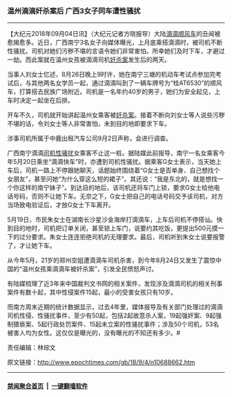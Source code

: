 ### 温州滴滴奸杀案后 广西3女子同车遭性骚扰
------------------------

<p>【大纪元2018年09月04日讯】（大纪元记者方晓报导）大陆<a href="http://www.epochtimes.com/gb/tag/%E6%BB%B4%E6%BB%B4%E9%A1%BA%E9%A3%8E%E8%BD%A6.html">滴滴顺风车</a>的丑闻被愈揭愈多。近日，广西南宁3名女子向媒体曝光，上月底乘搭滴滴时，被司机不断性骚扰。司机对她们污秽不堪的言语令她们非常害怕。所幸她们及时下车，才避过一劫。而此案就在温州女孩被滴滴司机<a href="http://www.epochtimes.com/gb/tag/%E5%A5%B8%E6%9D%80%E6%A1%88.html">奸杀案</a>发生后的两天。</p>
<p>当事人刘女士忆述，8月26日晚上9时许，她在南宁三塘的机动车考试点参加完考试后，与其他两名女学员一起，通过滴滴叫到了一辆车牌号为“桂AT6530”的顺风车，打算搭去民族广场附近。司机是一名年约40岁的男子，她们为安全起见，上车时决定一起坐在后排。</p>
<p>开车不久，司机就开始讲起温州女乘客被<a href="http://www.epochtimes.com/gb/tag/%E5%A5%B8%E6%9D%80%E6%A1%88.html">奸杀案</a>。接着不断向刘女士等人说些污秽不堪的话，令刘女士等人非常害怕，未到目的地即要求下车。</p>
<p>涉事司机所属于中鹿出租汽车公司9月2日声称，会进行调查。</p>
<p>广西南宁滴滴<a href="http://www.epochtimes.com/gb/tag/%E5%8F%B8%E6%9C%BA%E6%80%A7%E9%AA%9A%E6%89%B0.html">司机性骚扰</a>女乘客不止这一桩。据陆媒此前报导，南宁一名女乘客今年5月20日乘坐“滴滴快车”时，亦遭到司机性骚扰。据乘客G女士表示，当天她上车后，司机一路上不停跟她聊天，话题始终围绕着“G女士是否单身、自己想找个女朋友”，甚至问她“为什么穿这么短的裙子”。其还说：“我是东北的，就是想找一个你这样的南宁妹子”。到达目的地后，该司机还将车门上锁，要求G女士给他电话号码，否则不让她下车。无奈之下，G女士把自己的电话号码交予该司机，对方当场致电验证后，才放G女士下车离开。</p>
<p>5月19日，市民朱女士在湖南长沙星沙金海岸打滴滴车，上车后司机不停搭讪。快到目的地时，司机把订单关闭，甚至锁上车门，说要约其吃饭，更提出500元摸一下的过分要求。朱女士连连拒绝司机的无理要求。最后，司机听到朱女士说要报警了，才让她下车。</p>
<p>从今年5月，21岁的郑州空姐遭滴滴车司机杀害，到今年8月24日又发生了震惊中国的“温州女孩乘滴滴车被奸杀案”，引发全民愤怒声讨。</p>
<p>有陆媒梳理了近3年来中国裁判文书网的相关案件，发现涉及滴滴司机的相关刑事案件有数十起，其中性侵案件15起，最小的受害女孩只有10岁。</p>
<p>而南方周末近期的统计数据显示，过去4年里，媒体报导及有关部门处理过的滴滴司机性侵、性骚扰事件，至少有50起，包括2起故意杀人案，19起强奸案、9起强制猥亵案、5起行政处罚案件、15起未立案的性骚扰事件；涉及50个司机，53名被害人均为女性。这仅仅是曝光的，没有曝光的不知还有多少。#</p>
<p>责任编辑：林琮文</p>

原文链接：http://www.epochtimes.com/gb/18/9/4/n10688662.htm


------------------------
#### [禁闻聚合首页](https://github.com/gfw-breaker/banned-news/blob/master/README.md) &nbsp;|&nbsp;  [一键翻墙软件](https://github.com/gfw-breaker/nogfw/blob/master/README.md)